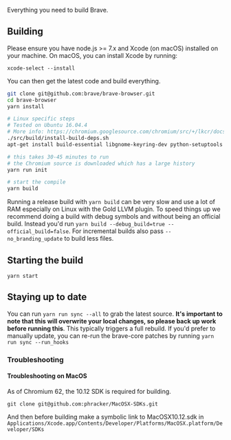 Everything you need to build Brave.

## Building
Please ensure you have node.js >= 7.x and Xcode (on macOS) installed on your machine. On macOS, you can install Xcode by running:
```
xcode-select --install
```

You can then get the latest code and build everything.
```bash
git clone git@github.com:brave/brave-browser.git
cd brave-browser
yarn install

# Linux specific steps
# Tested on Ubuntu 16.04.4
# More info: https://chromium.googlesource.com/chromium/src/+/lkcr/docs/linux_build_instructions.md#notes
./src/build/install-build-deps.sh
apt-get install build-essential libgnome-keyring-dev python-setuptools rpm

# this takes 30-45 minutes to run
# the Chromium source is downloaded which has a large history
yarn run init

# start the compile
yarn build
```
Running a release build with `yarn build` can be very slow and use a lot of RAM especially on Linux with the Gold LLVM plugin.  To speed things up we recommend doing a build with debug symbols and without being an official build.  Instead you'd run `yarn build --debug_build=true --official_build=false`.  For incremental builds also pass `--no_branding_update` to build less files.

## Starting the build

`yarn start`

## Staying up to date

You can run `yarn run sync --all` to grab the latest source. **It's important to note that this will overwrite your local changes, so please back up work before running this**. This typically triggers a full rebuild. If you'd prefer to manually update, you can re-run the brave-core patches by running `yarn run sync --run_hooks`

### Troubleshooting 

#### Troubleshooting on MacOS

As of Chromium 62, the 10.12 SDK is required for building.

`git clone git@github.com:phracker/MacOSX-SDKs.git`

And then before building make a symbolic link to MacOSX10.12.sdk in `Applications/Xcode.app/Contents/Developer/Platforms/MacOSX.platform/Developer/SDKs`